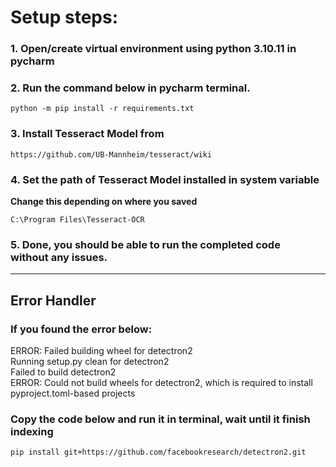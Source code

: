 
# Setup steps:
### 1. Open/create virtual environment using python 3.10.11 in pycharm
### 2. Run the command below in pycharm terminal.
```
python -m pip install -r requirements.txt
```
### 3. Install Tesseract Model from
```
https://github.com/UB-Mannheim/tesseract/wiki
```
### 4. Set the path of Tesseract Model installed in system variable
**Change this depending on where you saved**
```
C:\Program Files\Tesseract-OCR
```
### 5. Done, you should be able to run the completed code without any issues.
***
## Error Handler
### If you found the error below:
ERROR: Failed building wheel for detectron2\
  Running setup.py clean for detectron2\
Failed to build detectron2\
ERROR: Could not build wheels for detectron2, which is required to install pyproject.toml-based projects


### Copy the code below and run it in terminal, wait until it finish indexing
```markdown
pip install git+https://github.com/facebookresearch/detectron2.git 

